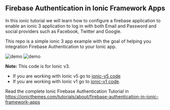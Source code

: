 ## Firebase Authentication in Ionic Framework Apps

In this ionic tutorial we will learn how to configure a firebase application to enable an ionic 3 application to log in with both Email and Password and social providers such as Facebook, Twitter and Google.

This repo is a simple ionic 3 app example with the goal of helping you integration Firebase Authentication to your Ionic app.

![demo](https://s3-us-west-2.amazonaws.com/ionicthemes/tutorials/screenshots/firebase-authentication-in-ionic-framework-apps/firebase-auth-login.png)
![demo](https://s3-us-west-2.amazonaws.com/ionicthemes/tutorials/screenshots/firebase-authentication-in-ionic-framework-apps/firebase-auth-register.png)

**Note:** This code is for Ionic v3.
- If you are working with Ionic v5 go to [ionic-v5 code](https://github.com/ionicthemes/ionic5-firebase-authentication)
- If you are working with Ionic v1 go to [ionic-v1 code](https://github.com/ionicthemes/firebase-authentication-for-your-ionic-app).

Read the complete Ionic Firebase Authentication Tutorial in https://ionicthemes.com/tutorials/about/firebase-authentication-in-ionic-framework-apps
